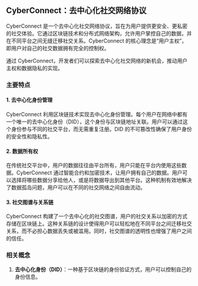 ## CyberConnect：去中心化社交网络协议


CyberConnect 是一个去中心化社交网络协议，旨在为用户提供更安全、更私密的社交体验。它通过区块链技术和分布式网络架构，允许用户掌控自己的数据，并在不同平台之间无缝迁移社交关系。CyberConnect 的核心理念是“用户主权”，即用户对自己的社交数据拥有完全的控制权。


通过 CyberConnect，开发者们可以探索去中心化社交网络的新机会，推动用户主权和数据隐私的实现。

### 主要特点

#### 1. 去中心化身份管理

CyberConnect 利用区块链技术实现去中心化身份管理。每个用户在网络中都有一个唯一的去中心化身份（DID），这个身份与区块链地址关联。用户可以通过这个身份参与不同的社交平台，而无需重复注册。DID 的不可篡改性确保了用户身份的安全性和隐私性。

#### 2. 数据所有权

在传统社交平台中，用户的数据往往由平台所有，用户只能在平台内使用这些数据。CyberConnect 通过智能合约和加密技术，让用户拥有自己的数据。用户可以选择将哪些数据分享给他人，或是将数据导出到其他平台。这种机制有效地解决了数据孤岛问题，用户可以在不同的社交网络之间自由流动。

#### 3. 社交图谱与关系链

CyberConnect 构建了一个去中心化的社交图谱，用户的社交关系以加密的方式存储在区块链上。这种关系链的设计使得用户可以轻松地在不同平台之间迁移社交关系，而不必担心数据丢失或被滥用。同时，社交图谱的透明性也增强了用户之间的信任。

### 相关概念

1. **去中心化身份（DID）**：一种基于区块链的身份验证方式，用户可以控制自己的身份信息。
